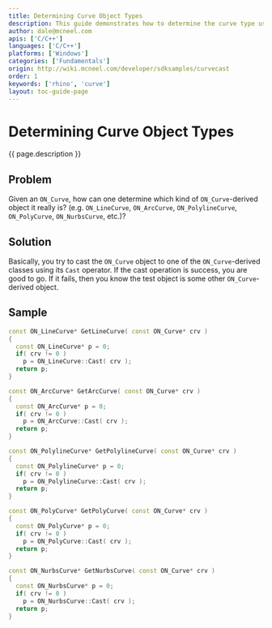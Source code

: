 ```yaml
---
title: Determining Curve Object Types
description: This guide demonstrates how to determine the curve type using C/C++.
author: dale@mcneel.com
apis: ['C/C++']
languages: ['C/C++']
platforms: ['Windows']
categories: ['Fundamentals']
origin: http://wiki.mcneel.com/developer/sdksamples/curvecast
order: 1
keywords: ['rhino', 'curve']
layout: toc-guide-page
---
```


# Determining Curve Object Types

{{ page.description }}

## Problem

Given an `ON_Curve`, how can one determine which kind of `ON_Curve`-derived object it really is?  (e.g. `ON_LineCurve`, `ON_ArcCurve`, `ON_PolylineCurve`, `ON_PolyCurve`, `ON_NurbsCurve`, etc.)?

## Solution

Basically, you try to cast the `ON_Curve` object to one of the `ON_Curve`-derived classes using its `Cast` operator.  If the cast operation is success, you are good to go.  If it fails, then you know the test object is some other `ON_Curve`-derived object.

## Sample

```cpp
const ON_LineCurve* GetLineCurve( const ON_Curve* crv )
{
  const ON_LineCurve* p = 0;
  if( crv != 0 )
    p = ON_LineCurve::Cast( crv );
  return p;
}

const ON_ArcCurve* GetArcCurve( const ON_Curve* crv )
{
  const ON_ArcCurve* p = 0;
  if( crv != 0 )
    p = ON_ArcCurve::Cast( crv );
  return p;
}

const ON_PolylineCurve* GetPolylineCurve( const ON_Curve* crv )
{
  const ON_PolylineCurve* p = 0;
  if( crv != 0 )
    p = ON_PolylineCurve::Cast( crv );
  return p;
}

const ON_PolyCurve* GetPolyCurve( const ON_Curve* crv )
{
  const ON_PolyCurve* p = 0;
  if( crv != 0 )
    p = ON_PolyCurve::Cast( crv );
  return p;
}

const ON_NurbsCurve* GetNurbsCurve( const ON_Curve* crv )
{
  const ON_NurbsCurve* p = 0;
  if( crv != 0 )
    p = ON_NurbsCurve::Cast( crv );
  return p;
}
```
